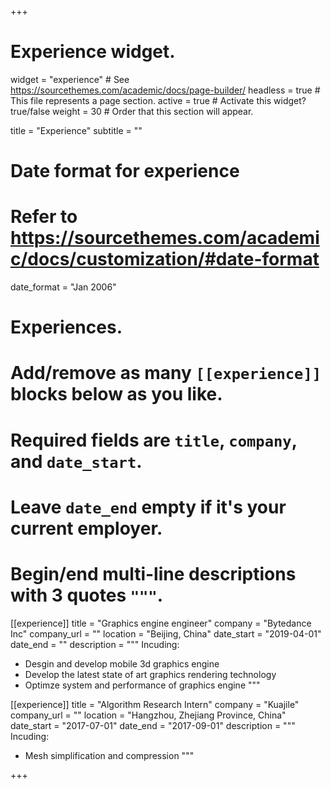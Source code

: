 +++
# Experience widget.
widget = "experience"  # See https://sourcethemes.com/academic/docs/page-builder/
headless = true  # This file represents a page section.
active = true  # Activate this widget? true/false
weight = 30  # Order that this section will appear.

title = "Experience"
subtitle = ""

# Date format for experience
#   Refer to https://sourcethemes.com/academic/docs/customization/#date-format
date_format = "Jan 2006"

# Experiences.
#   Add/remove as many `[[experience]]` blocks below as you like.
#   Required fields are `title`, `company`, and `date_start`.
#   Leave `date_end` empty if it's your current employer.
#   Begin/end multi-line descriptions with 3 quotes `"""`.
[[experience]]
  title = "Graphics engine engineer"
  company = "Bytedance Inc"
  company_url = ""
  location = "Beijing, China"
  date_start = "2019-04-01"
  date_end = ""
  description = """
  Incuding:
  * Desgin and develop mobile 3d graphics engine
  * Develop the latest state of art graphics rendering technology
  * Optimze system and performance of graphics engine
  """

[[experience]]
  title = "Algorithm Research Intern"
  company = "Kuajile"
  company_url = ""
  location = "Hangzhou, Zhejiang Province, China"
  date_start = "2017-07-01"
  date_end = "2017-09-01"
  description = """
  Incuding:
  * Mesh simplification and compression
  """

+++
